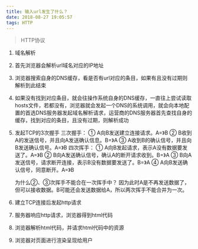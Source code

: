 ```yaml
---
title: 输入url发生了什么？
date: 2018-08-27 19:05:57
tags: HTTP
---
```


>HTTP协议

1. 域名解析
 1. 首先浏览器会解析url域名对应的IP地址
 2. 浏览器搜索自身的DNS缓存，看是否有url对应的条目，如果有且没有过期则解析到此结束
 3. 如果没有找到对应条目，就会往操作系统自身的DNS缓存，一直往上尝试读取hosts文件，若都没有，浏览器就会发起一个DNS的系统调用，就会向本地配置的首选DNS服务器发起域名解析请求，运营商的DNS服务器首先查找自身的缓存，找到对应的条目，且没有过期，则解析成功
2. 发起TCP的3次握手
	三次握手：
	① A向B发送建立连接请求。A=》B
	② B收到A的发送信号，并且向A发送确认信息。B=》A
	③ A收到B的确认信号，并且向B发送确认信号。A=》B
	四次挥手：
	① A向B发起请求，表示A没有数据要发送了。A=》B
	② B向A发送确认信号，确认A的断开请求收到。B=》A
	③ B向A发送信号，请求断开连接，表示B没有数据要发送了。B=》A
	④ A向B发送确认信号，同意断开。A=》B

	为什么②、③次挥手不能合在一次挥手中？
	因为此时A是不再发送数据了，但可以接收数据。B可能还会发送数据给A，所以两次挥手不能合并为一次。
3. 建立TCP连接后发起http请求
4. 服务器响应http请求，浏览器得到html代码
5. 浏览器解析html代码，并请求html代码中的资源
6. 浏览器对页面进行渲染呈现给用户
